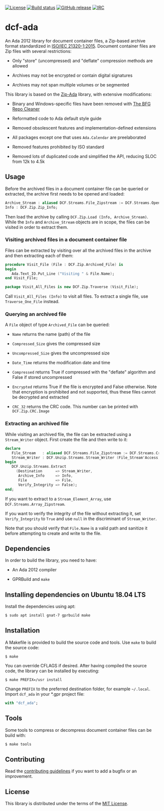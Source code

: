 [![License](https://img.shields.io/github/license/onox/dcf-ada.svg?color=blue)](https://github.com/onox/dcf-ada/blob/master/LICENSE)
[![Build status](https://img.shields.io/shippable/5cd73c52bbceea00079c64f0/master.svg)](https://app.shippable.com/github/onox/dcf-ada)
[![GitHub release](https://img.shields.io/github/release/onox/dcf-ada.svg)](https://github.com/onox/dcf-ada/releases/latest)
[![IRC](https://img.shields.io/badge/IRC-%23ada%20on%20freenode-orange.svg)](https://webchat.freenode.net/?channels=ada)

# dcf-ada

An Ada 2012 library for document container files, a Zip-based archive format
standardized in [ISO/IEC 21320-1:2015][url-iso-21320]. Document container
files are Zip files with several restrictions:

 * Only "store" (uncompressed) and "deflate" compression methods are allowed

 * Archives may not be encrypted or contain digital signatures

 * Archives may not span multiple volumes or be segmented

This library is based on the [Zip-Ada][url-zip-ada] library, with extensive
modifications:

 * Binary and Windows-specific files have been removed with [The BFG Repo Cleaner][url-bfg]

 * Reformatted code to Ada default style guide

 * Removed obsolescent features and implementation-defined extensions

 * All packages except one that uses `Ada.Calendar` are preelaborated

 * Removed features prohibited by ISO standard

 * Removed lots of duplicated code and simplified the API, reducing SLOC from 12k to 4.5k

## Usage

Before the archived files in a document container file can be queried
or extracted, the archive first needs to be opened and loaded:

```ada
Archive_Stream : aliased DCF.Streams.File_Zipstream := DCF.Streams.Open (Archive_Name);
Info : DCF.Zip.Zip_Info;
```

Then load the archive by calling `DCF.Zip.Load (Info, Archive_Stream)`.
While the `Info` and `Archive_Stream` objects are in scope, the files
can be visited in order to extract them.

### Visiting archived files in a document container file

Files can be extracted by visiting over all the archived files in the
archive and then extracting each of them:

```ada
procedure Visit_File (File : DCF.Zip.Archived_File) is
begin
   Ada.Text_IO.Put_Line ("Visiting " & File.Name);
end Visit_File;

package Visit_All_Files is new DCF.Zip.Traverse (Visit_File);
```

Call `Visit_All_Files (Info)` to visit all files. To extract a single
file, use `Traverse_One_File` instead.

### Querying an archived file

A `File` object of type `Archived_File` can be queried:

 * `Name` returns the name (path) of the file

 * `Compressed_Size` gives the compressed size

 * `Uncompressed_Size` gives the uncompressed size

 * `Date_Time` returns the modification date and time

 * `Compressed` returns True if compressed with the "deflate" algorithm
   and False if stored uncompressed

 * `Encrypted` returns True if the file is encrypted and False otherwise.
   Note that encryption is prohibited and not supported, thus these files
   cannot be decrypted and extracted

 * `CRC_32` returns the CRC code. This number can be printed with
   `DCF.Zip.CRC.Image`

### Extracting an archived file

While visiting an archived file, the file can be extracted using a
`Stream_Writer` object. First create the file and then write to it:

```ada
declare
   File_Stream   : aliased DCF.Streams.File_Zipstream := DCF.Streams.Create (File.Name);
   Stream_Writer : DCF.Unzip.Streams.Stream_Writer (File_Stream'Access);
begin
   DCF.Unzip.Streams.Extract
     (Destination      => Stream_Writer,
      Archive_Info     => Info,
      File             => File,
      Verify_Integrity => False);
end;
```

If you want to extract to a `Stream_Element_Array`, use `DCF.Streams.Array_Zipstream`.

If you want to verify the integrity of the file without extracting it, set
`Verify_Integrity` to `True` and use `null` in the discriminant of `Stream_Writer`.

Note that you should verify that `File.Name` is a valid path and sanitize
it before attempting to create and write to the file.

## Dependencies

In order to build the library, you need to have:

 * An Ada 2012 compiler

 * GPRBuild and `make`

## Installing dependencies on Ubuntu 18.04 LTS

Install the dependencies using apt:

```sh
$ sudo apt install gnat-7 gprbuild make
```

## Installation

A Makefile is provided to build the source code and tools. Use `make` to build
the source code:

```
$ make
```

You can override CFLAGS if desired. After having compiled the source code,
the library can be installed by executing:

```
$ make PREFIX=/usr install
```

Change `PREFIX` to the preferred destination folder, for example `~/.local`.
Import `dcf_ada` in your \*.gpr project file:

```ada
with "dcf_ada";
```

## Tools

Some tools to compress or decompress document container files can be build with:

```sh
$ make tools
```

## Contributing

Read the [contributing guidelines][url-contributing] if you want to add
a bugfix or an improvement.

## License

This library is distributed under the terms of the [MIT License][url-mit].

  [url-bfg]: https://rtyley.github.io/bfg-repo-cleaner
  [url-contributing]: /CONTRIBUTING.md
  [url-iso-21320]: https://www.iso.org/standard/60101.html
  [url-mit]: https://opensource.org/licenses/mit
  [url-zip-ada]: https://unzip-ada.sourceforge.net
